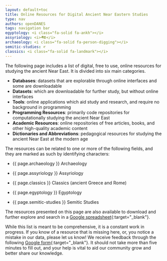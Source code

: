 ```yaml
---
layout: default+toc
title: Online Resources for Digital Ancient Near Eastern Studies
type: nav
authors: openDANES
tags: navigation bar
egyptology: <i class="fa-solid fa-ankh"></i>
assyriology: <i>𒍣</i>
archaeology: <i class="fa-solid fa-person-digging"></i>
semitic-studies: 𐤀
classics: <i class="fa-solid fa-landmark"></i>
---
```


The following page includes a list of digital, free to use, online resources for studying the ancient Near East. It is divided into six main categories.

- **Databases**: datasets that are explorable through online interfaces and some are downloadable
- **Datasets**: which are downloadable for further study, but without online interfaces
- **Tools**: online applications which aid study and research, and require no background in programming
- **Programming Resources**: primarily code repositories for computationally studying the ancient Near East
- **Academic Resources**: online repositories of free articles, books, and other high-quality academic content
- **Dictionaries and Abbreviations**: pedagogical resources for studying the ancient Near East at the modern age

The resources can be related to one or more of the following fields, and they are marked as such by identifying characters:

- {{ page.archaeology }}  Archaeology

- {{ page.assyriology }}  Assyriology

- {{ page.classics }} Classics (ancient Greece and Rome)

- {{ page.egyptology }} Egyptology

- {{ page.semitic-studies }}  Semitic Studies

The resources presented on this page are also available to download and further explore and search in a [Google spreadsheet](https://docs.google.com/spreadsheets/d/1WD3KdRPNvbXeaQAusb_MsOStyNha8XnA6Op_CWtD-OQ/edit?usp=sharing){:target="_blank"}.

While this list is meant to be comprehensive, it is a constant work in progress. If you know of a resource that is missing here, or, you notice a mistake in our data, please let us know! We receive feedback through the following [Google form](https://forms.gle/f75pQGTQYMADkr3D7){:target="_blank"}. It should not take more than five minutes to fill out, and your help is vital to aid our community grow and better share our knowledge.

<div id="output"></div>

<!-- 
  
- 3-D Models of Objects
  - [Harvard Museum of the Ancient Near East](https://sketchfab.com/hmane)
  - [British Museum](https://sketchfab.com/britishmuseum)
- CyARK
  - [Assyrian Collection of the British Museum](https://www.cyark.org/projects/assyrian-collection-of-the-british-museum/overview)
  - [Babylon: a 3D Model](https://stars.library.ucf.edu/ancientneareast/59/)
- [Virtual Exhibitions at Penn Museum](https://stars.library.ucf.edu/ancientneareast/65/)
- [Digital Collection of the British Musem](https://www.britishmuseum.org/collection)
- [Virtual Tours of the Pergamon](https://artsandculture.google.com/partner/pergamonmuseum-staatliche-museen-zu-berlin)

## PDFs Repositories
### Assyriological Literature

  - Aula Orientalis (AuOr)

  - Cuneiform Publications
    - Altbabylonische Briefe (AbB)
    - Assyrian and Babylonian Letters(ABL)
    - The Babylonian Expedition (BE)
    - Babylonian Magic and Sorcery (BMS)
    - Cuneiform Texts from Babylonian Tablets in the British Museum (CT)
    - Keilinschriftliche Bibliothe (KB)
    - PBS (University of Pennsylvania, Publications of the Babylonian Section)
    - VAB (Vorderasiatsche Bibliothek)
  - Orbis Biblicus et Orientalis ([OBO](https://www.zora.uzh.ch/view/subjects/OBO.html))

### General Literature
  - [HathiTrust](https://www.hathitrust.org/): A general repository for old publications and collections. 
  - [Archive](https://archive.org/): ALso a general repository for old publications and media.

### Dictionaries
- A Concise Dictionary of Akkadian ([CDA](https://stars.library.ucf.edu/ancientneareast/126))
- The Chicago Assyrian Dictionary ([CAD](https://stars.library.ucf.edu/ancientneareast/120))

## online Dictionaries

- Akkadian Dictionary ([eBL: Dictionary](https://www.ebl.lmu.de/dictionary))

## Other
- Fonts
- Input method
- Keyboard layout
- Akkadian Verb Conjugatior -->